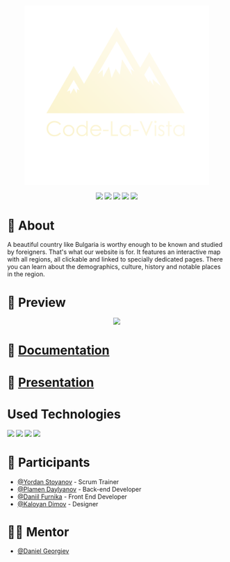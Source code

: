 <p align="center">
<img src= "code-la-vista/Documentation/logo.png" width="425" text-align="center">
</p>

<p align ="center">
   <img src = "https://img.shields.io/github/languages/count/YSStoyanov20/Code-La-Vista?style=for-the-badge"> <img src = "https://img.shields.io/github/contributors/YSStoyanov20/Code-La-Vista?style=for-the-badge"> <img src = "https://img.shields.io/github/repo-size/YSStoyanov20/Code-La-Vista?style=for-the-badge">  
   <img src = "https://img.shields.io/github/last-commit/YSStoyanov20/Code-La-Vista?style=for-the-badge"> <img src = "https://img.shields.io/github/languages/top/YSStoyanov20/Code-La-Vista?style=for-the-badge">
  </p>
   

#

# 📖 About
A beautiful country like Bulgaria is worthy enough to be known and studied by foreigners. That's what our website is for. It features an interactive map with all regions, all clickable and linked to specially dedicated pages. There you can learn about the demographics, culture, history and notable places in the region.


# 🔭 Preview
<p align = "center">
<img src = "https://cdn.discordapp.com/attachments/908313550454423643/955039385789812766/unknown.png">
</p>

# 📄 [Documentation](https://github.com/YSStoyanov20/Code-La-Vista/blob/main/code-la-vista/Documentation/Code-La-Vista.docx)
# 📄 [Presentation](https://github.com/YSStoyanov20/Code-La-Vista/blob/main/code-la-vista/Documentation/Code-La-Vista.pptx)



# Used Technologies
<img src = "https://cdn.worldvectorlogo.com/logos/html-1.svg" width = "40"> <img src = "https://upload.wikimedia.org/wikipedia/commons/thumb/d/d5/CSS3_logo_and_wordmark.svg/1200px-CSS3_logo_and_wordmark.svg.png" width = "40"> <img src ="https://fedojo.com/wp-content/uploads/2019/03/logo-javascript-png-html-code-allows-to-embed-javascript-logo-in-your-website-587.png" width = "80"> <img src ="https://upload.wikimedia.org/wikipedia/commons/thumb/9/9a/Visual_Studio_Code_1.35_icon.svg/2048px-Visual_Studio_Code_1.35_icon.svg.png" width = "45">

# 🧍 Participants

* [@Yordan Stoyanov](https://github.com/YSStoyanov20) - Scrum Trainer
* [@Plamen Daylyanov](https://github.com/PRDaylyanov20) - Back-end Developer
* [@Daniil Furnika](https://github.com/DVFurnika20) - Front End Developer
* [@Kaloyan Dimov](https://github.com/KHDimov20) - Designer

# 👨‍🏫 Mentor
* [@Daniel Georgiev](https://github.com/DZGeorgiev19)